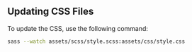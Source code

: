 ## Updating CSS Files

To update the CSS, use the following command:

```bash
sass --watch assets/scss/style.scss:assets/css/style.css
```
